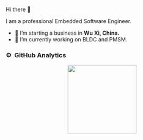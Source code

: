 Hi there 👋

I am a professional Embedded Software Engineer.

- 🔭 I’m starting a business in <b>Wu Xi, China.</b>
- 🌱 I’m currently working on BLDC and PMSM.

### ⚙️ &nbsp;GitHub Analytics

<p align="center">
<a href="https://github.com/luck4ever">
  <img height="180em" src="https://github-readme-stats.vercel.app/api?username=luck4ever&show_icons=true&theme=algolia&include_all_commits=true&count_private=true />
  <img height="180em" src="https://github-readme-stats.vercel.app/api/top-langs/?username=luck4ever&layout=compact&langs_count=8&theme=algolia" />
</a>
</p>
